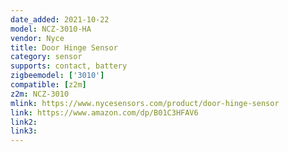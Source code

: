 ```yaml
---
date_added: 2021-10-22
model: NCZ-3010-HA
vendor: Nyce
title: Door Hinge Sensor
category: sensor
supports: contact, battery
zigbeemodel: ['3010']
compatible: [z2m]
z2m: NCZ-3010
mlink: https://www.nycesensors.com/product/door-hinge-sensor
link: https://www.amazon.com/dp/B01C3HFAV6
link2: 
link3: 
---
```

